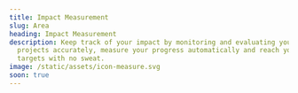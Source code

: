 ```yaml
---
title: Impact Measurement
slug: Area
heading: Impact Measurement
description: Keep track of your impact by monitoring and evaluating your
  projects accurately, measure your progress automatically and reach your
  targets with no sweat.
image: /static/assets/icon-measure.svg
soon: true
---
```

